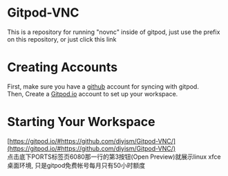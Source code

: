 # Gitpod-VNC  
This is a repository for running "novnc" inside of gitpod, just use the prefix on this repository, or just click this link   
# Creating Accounts  
First, make sure you have a [github](https://github.com/join?ref_cta=Sign+up&ref_loc=header+logged+out&ref_page=%2F&source=header-home) account for syncing with gitpod.  
Then, Create a [Gitpod.io](https://gitpod.io/login/) account to set up your workspace.  
# Starting Your Workspace
[https://gitpod.io/#https://github.com/diyism/Gitpod-VNC/](https://gitpod.io/#https://github.com/diyism/Gitpod-VNC/)  
点击底下PORTS标签页6080那一行的第3按钮(Open Preview)就展示linux xfce桌面环境, 只是gitpod免费帐号每月只有50小时额度
